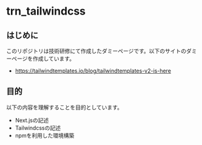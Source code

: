 # trn_tailwindcss
## はじめに
このリポジトリは技術研修にて作成したダミーページです。以下のサイトのダミーページを作成しています。
- https://tailwindtemplates.io/blog/tailwindtemplates-v2-is-here

## 目的
以下の内容を理解することを目的としています。
- Next.jsの記述
- Tailwindcssの記述
- npmを利用した環境構築
